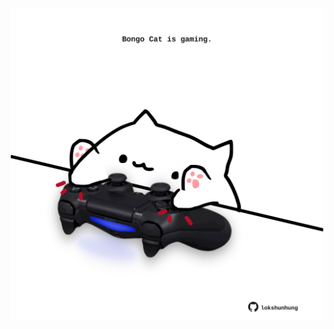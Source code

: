 <!-- built at 20/07/2023, 06:01:09 UTC -->
<p align="center">
  <img width="500" height="500" src="./ReadmeImage.svg">
</p>
